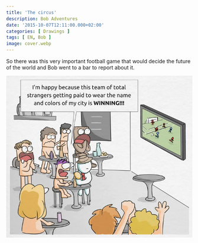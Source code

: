 ```yaml
---
title: 'The circus'
description: Bob Adventures
date: '2015-10-07T12:11:00.000+02:00'
categories: [ Drawings ]
tags: [ EN, Bob ]
image: cover.webp
---
```


So there was this very important football game that would decide the future of the world and Bob went to a bar to report about it.

![](bob7_circus.webp)
